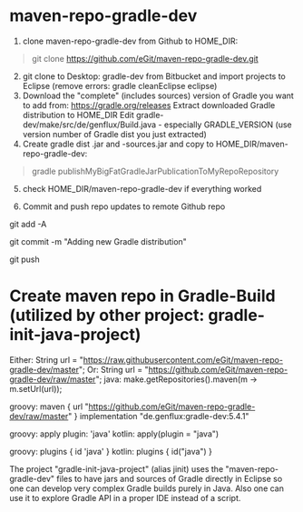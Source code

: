 # maven-repo-gradle-dev


1. clone maven-repo-gradle-dev from Github to HOME_DIR: 
  
  > git clone https://github.com/eGit/maven-repo-gradle-dev.git


2. git clone to Desktop: gradle-dev from Bitbucket and import projects to Eclipse (remove errors: gradle cleanEclipse eclipse)
3. Download the "complete" (includes sources) version of Gradle you want to add from: https://gradle.org/releases
    Extract downloaded Gradle distribution to HOME_DIR
    Edit gradle-dev/make/src/de/genflux/Build.java - especially GRADLE_VERSION (use version number of Gradle dist you just extracted)
4. Create gradle dist .jar and -sources.jar and copy to HOME_DIR/maven-repo-gradle-dev: 

  > gradle publishMyBigFatGradleJarPublicationToMyRepoRepository

5. check HOME_DIR/maven-repo-gradle-dev if everything worked

6. Commit and push repo updates to remote Github repo

git add -A

git commit -m "Adding new Gradle distribution"

git push


# Create maven repo in Gradle-Build (utilized by other project: gradle-init-java-project)

Either: String url = "https://raw.githubusercontent.com/eGit/maven-repo-gradle-dev/master";
Or: String url = "https://github.com/eGit/maven-repo-gradle-dev/raw/master";
java: make.getRepositories().maven(m -> m.setUrl(url));

groovy: maven { url "https://github.com/eGit/maven-repo-gradle-dev/raw/master" }
implementation "de.genflux:gradle-dev:5.4.1"

groovy: apply plugin: 'java'
kotlin: apply(plugin = "java")

groovy: plugins { id 'java' }
kotlin: plugins { id("java") }

The project "gradle-init-java-project" (alias jinit) uses the "maven-repo-gradle-dev" files to have jars and sources of Gradle directly in Eclipse 
so one can develop very complex Gradle builds purely in Java. Also one can use it to explore Gradle API in a proper IDE instead of a script.
